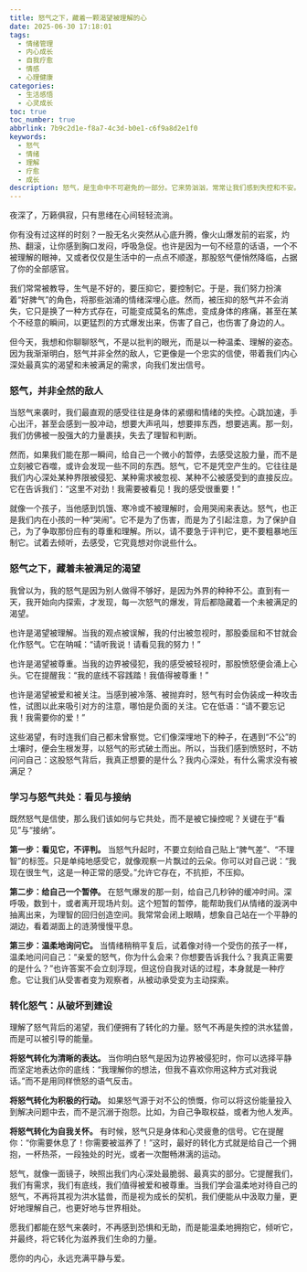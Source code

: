 ```yaml
---
title: 怒气之下，藏着一颗渴望被理解的心
date: 2025-06-30 17:18:01
tags:
  - 情绪管理
  - 内心成长
  - 自我疗愈
  - 情感
  - 心理健康
categories:
  - 生活感悟
  - 心灵成长
toc: true
toc_number: true
abbrlink: 7b9c2d1e-f8a7-4c3d-b0e1-c6f9a8d2e1f0
keywords:
  - 怒气
  - 情绪
  - 理解
  - 疗愈
  - 成长
description: 怒气，是生命中不可避免的一部分。它来势汹汹，常常让我们感到失控和不安。但你有没有想过，这股看似负面的力量，或许并非全然的敌人？它可能是内心深处未被满足的渴望，是需要被看见和理解的信号。这篇文章，将带你温柔地走进怒气的世界，学会与它共处，并从中汲取成长的力量。
---
```


夜深了，万籁俱寂，只有思绪在心间轻轻流淌。

你有没有过这样的时刻？一股无名火突然从心底升腾，像火山爆发前的岩浆，灼热、翻滚，让你感到胸口发闷，呼吸急促。也许是因为一句不经意的话语，一个不被理解的眼神，又或者仅仅是生活中的一点点不顺遂，那股怒气便悄然降临，占据了你的全部感官。

我们常常被教导，生气是不好的，要压抑它，要控制它。于是，我们努力扮演着“好脾气”的角色，将那些汹涌的情绪深埋心底。然而，被压抑的怒气并不会消失，它只是换了一种方式存在，可能变成莫名的焦虑，变成身体的疼痛，甚至在某个不经意的瞬间，以更猛烈的方式爆发出来，伤害了自己，也伤害了身边的人。

但今天，我想和你聊聊怒气，不是以批判的眼光，而是以一种温柔、理解的姿态。因为我渐渐明白，怒气并非全然的敌人，它更像是一个忠实的信使，带着我们内心深处最真实的渴望和未被满足的需求，向我们发出信号。

### 怒气，并非全然的敌人

当怒气来袭时，我们最直观的感受往往是身体的紧绷和情绪的失控。心跳加速，手心出汗，甚至会感到一股冲动，想要大声吼叫，想要摔东西，想要逃离。那一刻，我们仿佛被一股强大的力量裹挟，失去了理智和判断。

然而，如果我们能在那一瞬间，给自己一个微小的暂停，去感受这股力量，而不是立刻被它吞噬，或许会发现一些不同的东西。怒气，它不是凭空产生的。它往往是我们内心深处某种界限被侵犯、某种需求被忽视、某种不公被感受到的直接反应。它在告诉我们：“这里不对劲！我需要被看见！我的感受很重要！”

就像一个孩子，当他感到饥饿、寒冷或不被理解时，会用哭闹来表达。怒气，也正是我们内在小孩的一种“哭闹”。它不是为了伤害，而是为了引起注意，为了保护自己，为了争取那份应有的尊重和理解。所以，请不要急于评判它，更不要粗暴地压制它。试着去倾听，去感受，它究竟想对你说些什么。

### 怒气之下，藏着未被满足的渴望

我曾以为，我的怒气是因为别人做得不够好，是因为外界的种种不公。直到有一天，我开始向内探索，才发现，每一次怒气的爆发，背后都隐藏着一个未被满足的渴望。

也许是渴望被理解。当我的观点被误解，我的付出被忽视时，那股委屈和不甘就会化作怒气。它在呐喊：“请听我说！请看见我的努力！”

也许是渴望被尊重。当我的边界被侵犯，我的感受被轻视时，那股愤怒便会涌上心头。它在提醒我：“我的底线不容践踏！我值得被尊重！”

也许是渴望被爱和被关注。当感到被冷落、被抛弃时，怒气有时会伪装成一种攻击性，试图以此来吸引对方的注意，哪怕是负面的关注。它在低语：“请不要忘记我！我需要你的爱！”

这些渴望，有时连我们自己都未曾察觉。它们像深埋地下的种子，在遇到“不公”的土壤时，便会生根发芽，以怒气的形式破土而出。所以，当我们感到愤怒时，不妨问问自己：这股怒气背后，我真正想要的是什么？我内心深处，有什么需求没有被满足？

### 学习与怒气共处：看见与接纳

既然怒气是信使，那么我们该如何与它共处，而不是被它操控呢？关键在于“看见”与“接纳”。

**第一步：看见它，不评判。** 当怒气升起时，不要立刻给自己贴上“脾气差”、“不理智”的标签。只是单纯地感受它，就像观察一片飘过的云朵。你可以对自己说：“我现在很生气，这是一种正常的感受。”允许它存在，不抗拒，不压抑。

**第二步：给自己一个暂停。** 在怒气爆发的那一刻，给自己几秒钟的缓冲时间。深呼吸，数到十，或者离开现场片刻。这个短暂的暂停，能帮助我们从情绪的漩涡中抽离出来，为理智的回归创造空间。我常常会闭上眼睛，想象自己站在一个平静的湖边，看着湖面上的涟漪慢慢平息。

**第三步：温柔地询问它。** 当情绪稍稍平复后，试着像对待一个受伤的孩子一样，温柔地问问自己：“亲爱的怒气，你为什么会来？你想要告诉我什么？我真正需要的是什么？”也许答案不会立刻浮现，但这份自我对话的过程，本身就是一种疗愈。它让我们从受害者变为观察者，从被动承受变为主动探索。

### 转化怒气：从破坏到建设

理解了怒气背后的渴望，我们便拥有了转化的力量。怒气不再是失控的洪水猛兽，而是可以被引导的能量。

**将怒气转化为清晰的表达。** 当你明白怒气是因为边界被侵犯时，你可以选择平静而坚定地表达你的底线：“我理解你的想法，但我不喜欢你用这种方式对我说话。”而不是用同样愤怒的语气反击。

**将怒气转化为积极的行动。** 如果怒气源于对不公的愤慨，你可以将这份能量投入到解决问题中去，而不是沉溺于抱怨。比如，为自己争取权益，或者为他人发声。

**将怒气转化为自我关怀。** 有时候，怒气只是身体和心灵疲惫的信号。它在提醒你：“你需要休息了！你需要被滋养了！”这时，最好的转化方式就是给自己一个拥抱，一杯热茶，一段独处的时光，或者一次酣畅淋漓的运动。

怒气，就像一面镜子，映照出我们内心深处最脆弱、最真实的部分。它提醒我们，我们有需求，我们有底线，我们值得被爱和被尊重。当我们学会温柔地对待自己的怒气，不再将其视为洪水猛兽，而是视为成长的契机，我们便能从中汲取力量，更好地理解自己，也更好地与世界相处。

愿我们都能在怒气来袭时，不再感到恐惧和无助，而是能温柔地拥抱它，倾听它，并最终，将它转化为滋养我们生命的力量。

愿你的内心，永远充满平静与爱。
